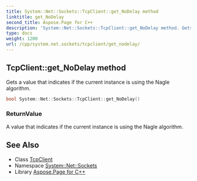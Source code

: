 ```yaml
---
title: System::Net::Sockets::TcpClient::get_NoDelay method
linktitle: get_NoDelay
second_title: Aspose.Page for C++
description: 'System::Net::Sockets::TcpClient::get_NoDelay method. Gets a value that indicates if the current instance is using the Nagle algorithm in C++.'
type: docs
weight: 1200
url: /cpp/system.net.sockets/tcpclient/get_nodelay/
---
```

## TcpClient::get_NoDelay method


Gets a value that indicates if the current instance is using the Nagle algorithm.

```cpp
bool System::Net::Sockets::TcpClient::get_NoDelay()
```


### ReturnValue

A value that indicates if the current instance is using the Nagle algorithm.

## See Also

* Class [TcpClient](../)
* Namespace [System::Net::Sockets](../../)
* Library [Aspose.Page for C++](../../../)
